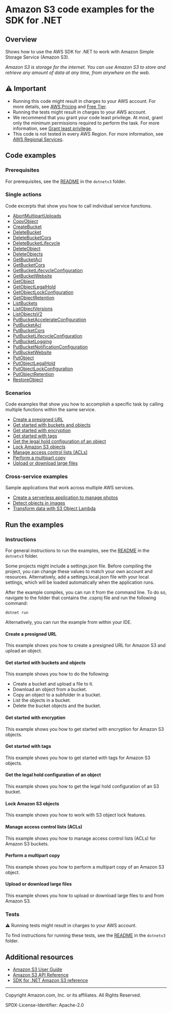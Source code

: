 # Amazon S3 code examples for the SDK for .NET

## Overview

Shows how to use the AWS SDK for .NET to work with Amazon Simple Storage Service (Amazon S3).

<!--custom.overview.start-->
<!--custom.overview.end-->

_Amazon S3 is storage for the internet. You can use Amazon S3 to store and retrieve any amount of data at any time, from anywhere on the web._

## ⚠ Important

* Running this code might result in charges to your AWS account. For more details, see [AWS Pricing](https://aws.amazon.com/pricing/) and [Free Tier](https://aws.amazon.com/free/).
* Running the tests might result in charges to your AWS account.
* We recommend that you grant your code least privilege. At most, grant only the minimum permissions required to perform the task. For more information, see [Grant least privilege](https://docs.aws.amazon.com/IAM/latest/UserGuide/best-practices.html#grant-least-privilege).
* This code is not tested in every AWS Region. For more information, see [AWS Regional Services](https://aws.amazon.com/about-aws/global-infrastructure/regional-product-services).

<!--custom.important.start-->
<!--custom.important.end-->

## Code examples

### Prerequisites

For prerequisites, see the [README](../README.md#Prerequisites) in the `dotnetv3` folder.


<!--custom.prerequisites.start-->
<!--custom.prerequisites.end-->

### Single actions

Code excerpts that show you how to call individual service functions.

- [AbortMultipartUploads](AbortMPUExample/AbortMPU.cs#L6)
- [CopyObject](CopyObjectExample/CopyObject.cs#L11)
- [CreateBucket](S3_Basics/S3Bucket.cs#L12)
- [DeleteBucket](S3_Basics/S3Bucket.cs#L266)
- [DeleteBucketCors](s3CORSExample/S3CORS.cs#L147)
- [DeleteBucketLifecycle](LifecycleExample/Lifecycle.cs#L192)
- [DeleteObject](non-versioned-examples/DeleteObjectExample/DeleteObject.cs#L6)
- [DeleteObjects](S3_Basics/S3Bucket.cs#L221)
- [GetBucketAcl](BucketACLExample/BucketACL.cs#L75)
- [GetBucketCors](s3CORSExample/S3CORS.cs#L125)
- [GetBucketLifecycleConfiguration](LifecycleExample/Lifecycle.cs#L169)
- [GetBucketWebsite](WebsiteConfigExample/WebsiteConfig.cs#L72)
- [GetObject](S3_Basics/S3Bucket.cs#L85)
- [GetObjectLegalHold](scenarios/S3ObjectLockScenario/S3ObjectLockWorkflow/S3ActionsWrapper.cs#L259)
- [GetObjectLockConfiguration](scenarios/S3ObjectLockScenario/S3ObjectLockWorkflow/S3ActionsWrapper.cs#L290)
- [GetObjectRetention](scenarios/S3ObjectLockScenario/S3ObjectLockWorkflow/S3ActionsWrapper.cs#L193)
- [ListBuckets](ListBucketsExample/ListBuckets.cs#L4)
- [ListObjectVersions](versioned-examples/ListObjectVersionsExample/ListObjectVersions.cs#L6)
- [ListObjectsV2](S3_Basics/S3Bucket.cs#L171)
- [PutBucketAccelerateConfiguration](TransferAccelerationExample/TransferAcceleration.cs#L6)
- [PutBucketAcl](BucketACLExample/BucketACL.cs#L37)
- [PutBucketCors](s3CORSExample/S3CORS.cs#L104)
- [PutBucketLifecycleConfiguration](LifecycleExample/Lifecycle.cs#L145)
- [PutBucketLogging](ServerAccessLoggingExample/ServerAccessLogging.cs#L6)
- [PutBucketNotificationConfiguration](EnableNotificationsExample/EnableNotifications.cs#L6)
- [PutBucketWebsite](WebsiteConfigExample/WebsiteConfig.cs#L57)
- [PutObject](S3_Basics/S3Bucket.cs#L43)
- [PutObjectLegalHold](scenarios/S3ObjectLockScenario/S3ObjectLockWorkflow/S3ActionsWrapper.cs#L224)
- [PutObjectLockConfiguration](scenarios/S3ObjectLockScenario/S3ObjectLockWorkflow/S3ActionsWrapper.cs#L60)
- [PutObjectRetention](scenarios/S3ObjectLockScenario/S3ObjectLockWorkflow/S3ActionsWrapper.cs#L102)
- [RestoreObject](RestoreArchivedObjectExample/RestoreArchivedObject.cs#L6)

### Scenarios

Code examples that show you how to accomplish a specific task by calling multiple
functions within the same service.

- [Create a presigned URL](GenPresignedURLExample/GenPresignedUrl.cs)
- [Get started with buckets and objects](S3_Basics/S3_Basics.cs)
- [Get started with encryption](SSEClientEncryptionExample/SSEClientEncryption.cs)
- [Get started with tags](ObjectTagExample/ObjectTag.cs)
- [Get the legal hold configuration of an object](scenarios/S3ObjectLockScenario/S3ObjectLockWorkflow/S3ActionsWrapper.cs)
- [Lock Amazon S3 objects](scenarios/S3ObjectLockScenario/S3ObjectLockWorkflow/S3ObjectLockWorkflow.cs)
- [Manage access control lists (ACLs)](ManageACLsExample/ManageACLs.cs)
- [Perform a multipart copy](MPUapiCopyObjExample/MPUapiCopyObj.cs)
- [Upload or download large files](scenarios/TransferUtilityBasics/TransferUtilityBasics/TransferBasics.cs)

### Cross-service examples

Sample applications that work across multiple AWS services.

- [Create a serverless application to manage photos](../cross-service/PhotoAssetManager)
- [Detect objects in images](../cross-service/PhotoAnalyzerApp)
- [Transform data with S3 Object Lambda](../cross-service/S3ObjectLambdaFunction)


<!--custom.examples.start-->
<!--custom.examples.end-->

## Run the examples

### Instructions

For general instructions to run the examples, see the
[README](../README.md#building-and-running-the-code-examples) in the `dotnetv3` folder.

Some projects might include a settings.json file. Before compiling the project,
you can change these values to match your own account and resources. Alternatively,
add a settings.local.json file with your local settings, which will be loaded automatically
when the application runs.

After the example compiles, you can run it from the command line. To do so, navigate to
the folder that contains the .csproj file and run the following command:

```
dotnet run
```

Alternatively, you can run the example from within your IDE.


<!--custom.instructions.start-->
<!--custom.instructions.end-->



#### Create a presigned URL

This example shows you how to create a presigned URL for Amazon S3 and upload an object.


<!--custom.scenario_prereqs.s3_Scenario_PresignedUrl.start-->
<!--custom.scenario_prereqs.s3_Scenario_PresignedUrl.end-->


<!--custom.scenarios.s3_Scenario_PresignedUrl.start-->
<!--custom.scenarios.s3_Scenario_PresignedUrl.end-->

#### Get started with buckets and objects

This example shows you how to do the following:

- Create a bucket and upload a file to it.
- Download an object from a bucket.
- Copy an object to a subfolder in a bucket.
- List the objects in a bucket.
- Delete the bucket objects and the bucket.

<!--custom.scenario_prereqs.s3_Scenario_GettingStarted.start-->
<!--custom.scenario_prereqs.s3_Scenario_GettingStarted.end-->


<!--custom.scenarios.s3_Scenario_GettingStarted.start-->
<!--custom.scenarios.s3_Scenario_GettingStarted.end-->

#### Get started with encryption

This example shows you how to get started with encryption for Amazon S3 objects.


<!--custom.scenario_prereqs.s3_Encryption.start-->
<!--custom.scenario_prereqs.s3_Encryption.end-->


<!--custom.scenarios.s3_Encryption.start-->
<!--custom.scenarios.s3_Encryption.end-->

#### Get started with tags

This example shows you how to get started with tags for Amazon S3 objects.


<!--custom.scenario_prereqs.s3_Scenario_Tagging.start-->
<!--custom.scenario_prereqs.s3_Scenario_Tagging.end-->


<!--custom.scenarios.s3_Scenario_Tagging.start-->
<!--custom.scenarios.s3_Scenario_Tagging.end-->

#### Get the legal hold configuration of an object

This example shows you how to get the legal hold configuration of an S3 bucket.


<!--custom.scenario_prereqs.s3_GetObjectLegalHoldConfiguration.start-->
<!--custom.scenario_prereqs.s3_GetObjectLegalHoldConfiguration.end-->


<!--custom.scenarios.s3_GetObjectLegalHoldConfiguration.start-->
<!--custom.scenarios.s3_GetObjectLegalHoldConfiguration.end-->

#### Lock Amazon S3 objects

This example shows you how to work with S3 object lock features.


<!--custom.scenario_prereqs.s3_Scenario_ObjectLock.start-->
<!--custom.scenario_prereqs.s3_Scenario_ObjectLock.end-->


<!--custom.scenarios.s3_Scenario_ObjectLock.start-->
<!--custom.scenarios.s3_Scenario_ObjectLock.end-->

#### Manage access control lists (ACLs)

This example shows you how to manage access control lists (ACLs) for Amazon S3 buckets.


<!--custom.scenario_prereqs.s3_Scenario_ManageACLs.start-->
<!--custom.scenario_prereqs.s3_Scenario_ManageACLs.end-->


<!--custom.scenarios.s3_Scenario_ManageACLs.start-->
<!--custom.scenarios.s3_Scenario_ManageACLs.end-->

#### Perform a multipart copy

This example shows you how to perform a multipart copy of an Amazon S3 object.


<!--custom.scenario_prereqs.s3_MultipartCopy.start-->
<!--custom.scenario_prereqs.s3_MultipartCopy.end-->


<!--custom.scenarios.s3_MultipartCopy.start-->
<!--custom.scenarios.s3_MultipartCopy.end-->

#### Upload or download large files

This example shows you how to upload or download large files to and from Amazon S3.


<!--custom.scenario_prereqs.s3_Scenario_UsingLargeFiles.start-->
<!--custom.scenario_prereqs.s3_Scenario_UsingLargeFiles.end-->


<!--custom.scenarios.s3_Scenario_UsingLargeFiles.start-->
<!--custom.scenarios.s3_Scenario_UsingLargeFiles.end-->

### Tests

⚠ Running tests might result in charges to your AWS account.


To find instructions for running these tests, see the [README](../README.md#Tests)
in the `dotnetv3` folder.



<!--custom.tests.start-->
<!--custom.tests.end-->

## Additional resources

- [Amazon S3 User Guide](https://docs.aws.amazon.com/AmazonS3/latest/userguide/Welcome.html)
- [Amazon S3 API Reference](https://docs.aws.amazon.com/AmazonS3/latest/API/Welcome.html)
- [SDK for .NET Amazon S3 reference](https://docs.aws.amazon.com/sdkfornet/v3/apidocs/items/S3/NS3.html)

<!--custom.resources.start-->
<!--custom.resources.end-->

---

Copyright Amazon.com, Inc. or its affiliates. All Rights Reserved.

SPDX-License-Identifier: Apache-2.0